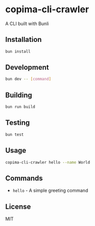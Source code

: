 # copima-cli-crawler

A CLI built with Bunli

## Installation

```bash
bun install
```

## Development

```bash
bun dev -- [command]
```

## Building

```bash
bun run build
```

## Testing

```bash
bun test
```

## Usage

```bash
copima-cli-crawler hello --name World
```

## Commands

- `hello` - A simple greeting command

## License

MIT